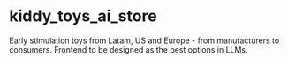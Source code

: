 # kiddy_toys_ai_store
Early stimulation toys from Latam, US and Europe - from manufacturers to consumers. Frontend to be designed as the best options in LLMs.
